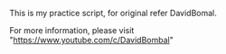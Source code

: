 This is my practice script, for original refer DavidBomal.

For more information, please visit "https://www.youtube.com/c/DavidBombal"